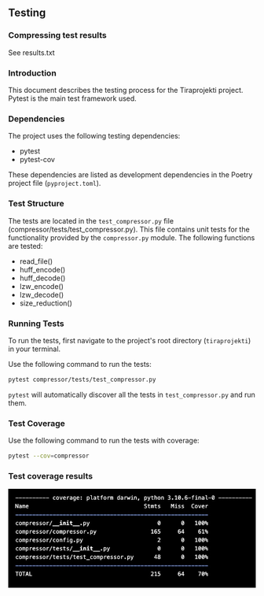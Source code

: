 ## Testing

### Compressing test results

See results.txt

### Introduction
This document describes the testing process for the Tiraprojekti project. Pytest is the main test framework used.

### Dependencies
The project uses the following testing dependencies:

- pytest
- pytest-cov

These dependencies are listed as development dependencies in the Poetry project file (`pyproject.toml`).

### Test Structure
The tests are located in the `test_compressor.py` file (compressor/tests/test_compressor.py). This file contains unit tests for the functionality provided by the `compressor.py` module. The following functions are tested:

- read_file()
- huff_encode()
- huff_decode()
- lzw_encode()
- lzw_decode()
- size_reduction()

### Running Tests
To run the tests, first navigate to the project's root directory (`tiraprojekti`) in your terminal. 

Use the following command to run the tests:

```bash
pytest compressor/tests/test_compressor.py
```

`pytest` will automatically discover all the tests in `test_compressor.py` and run them.

### Test Coverage

Use the following command to run the tests with coverage:

```bash
pytest --cov=compressor
```

### Test coverage results

![Alt text](https://github.com/topiasukkonen/Tiraprojekti/blob/main/Documentation/testCoverage.jpeg)